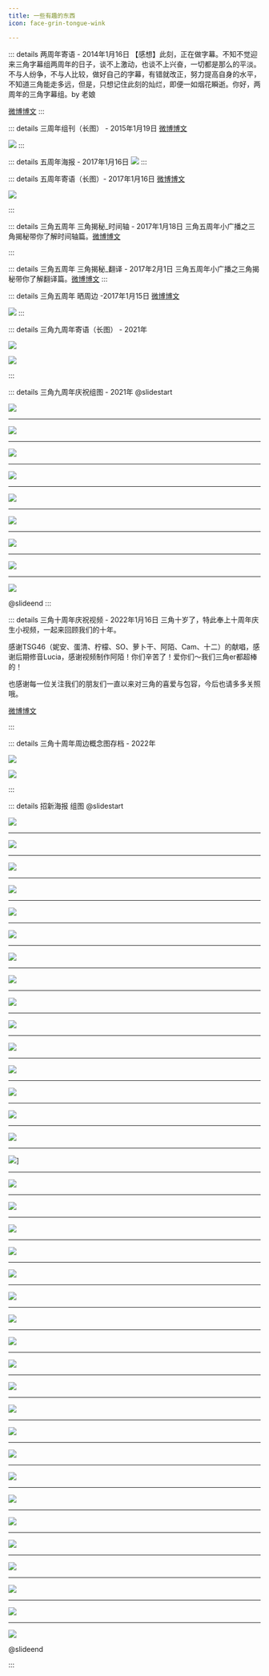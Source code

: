 ```yaml
---
title: 一些有趣的东西
icon: face-grin-tongue-wink

---
```

::: details 两周年寄语 - 2014年1月16日
【感想】此刻，正在做字幕。不知不觉迎来三角字幕组两周年的日子，谈不上激动，也谈不上兴奋，一切都是那么的平淡。不与人纷争，不与人比较，做好自己的字幕，有错就改正，努力提高自身的水平，不知道三角能走多远，但是，只想记住此刻的灿烂，即便一如烟花瞬逝。你好，两周年的三角字幕组。by 老娘 ​​​

[微博博文](https://weibo.com/2606228641/Asb2W7nLl)
:::

::: details 三周年组刊（长图） - 2015年1月19日
[微博博文](https://weibo.com/2606228641/C0iHn3jFH)

![](https://listpic.tsgsanjiao.com/anniversary/tsg3zn.jpg)
::: 

::: details 五周年海报 - 2017年1月16日
![](https://listpic.tsgsanjiao.com/anniversary/tsg5zn.jpg)
::: 

::: details 五周年寄语（长图）- 2017年1月16日
[微博博文](https://weibo.com/2606228641/Er80R1XLq)

![](https://listpic.tsgsanjiao.com/anniversary/tsg5znjy.jpeg)

::: 

::: details 三角五周年 三角揭秘_时间轴 - 2017年1月18日
三角五周年小广播之三角揭秘带你了解时间轴篇。[微博博文](https://weibo.com/2606228641/ErlBCwhxu)

<BiliBili bvid="BV1Rs411h7jq" />
:::

::: details 三角五周年 三角揭秘_翻译 - 2017年2月1日
三角五周年小广播之三角揭秘带你了解翻译篇。[微博博文](https://weibo.com/2606228641/Etvb3CmJE)
<BiliBili bvid="BV1Ys41187Tm" />
:::

::: details 三角五周年 晒周边 -2017年1月15日
[微博博文](https://weibo.com/2606228641/EqYfFF8cR)

![](https://listpic.tsgsanjiao.com/anniversary/tsg5znzb.jpg)
:::


::: details 三角九周年寄语（长图） - 2021年

![](https://listpic.tsgsanjiao.com/anniversary/9year/三角字幕组_720.jpg)

![](https://listpic.tsgsanjiao.com/anniversary/9year/TSG-1.jpg)

::: 

::: details 三角九周年庆祝组图 - 2021年
@slidestart

![](https://listpic.tsgsanjiao.com/anniversary/9year/猹狸.png)

---

![](https://listpic.tsgsanjiao.com/anniversary/9year/双子.png)

---

![](https://listpic.tsgsanjiao.com/anniversary/9year/双子.gif)

---

![](https://listpic.tsgsanjiao.com/anniversary/9year/tsg_9卡卡.png)

---

![](https://listpic.tsgsanjiao.com/anniversary/9year/tsg_9_1.png)

---

![](https://listpic.tsgsanjiao.com/anniversary/9year/抖抖木.jpg)

---

![](https://listpic.tsgsanjiao.com/anniversary/9year/小菊.jpg)

---

![](https://listpic.tsgsanjiao.com/anniversary/9year/QQ图片20210116193021.jpg)

---

![](https://listpic.tsgsanjiao.com/anniversary/9year/番茄.jpg)

@slideend
::: 


::: details 三角十周年庆祝视频 - 2022年1月16日
三角十岁了，特此奉上十周年庆生小视频，一起来回顾我们的十年。

感谢TSG46（妮安、蛋清、柠檬、SO、萝卜干、阿陌、Cam、十二）的献唱，感谢后期修音Lucia，感谢视频制作阿陌！你们辛苦了！爱你们～我们三角er都超棒的！

也感谢每一位关注我们的朋友们一直以来对三角的喜爱与包容，今后也请多多关照哦。 

[微博博文](https://weibo.com/2606228641/LaVLDf3DA)

<BiliBili bvid="BV17Y411h7cq" />
:::

::: details 三角十周年周边概念图存档 - 2022年

![](https://listpic.tsgsanjiao.com/anniversary/10year/贴纸.png)

![](https://listpic.tsgsanjiao.com/anniversary/10year/糖果.png)

::: 

::: details 招新海报 组图
@slidestart

![](https://listpic.tsgsanjiao.com/zx/2012-7-5.jpg)

---

![](https://listpic.tsgsanjiao.com/zx/2012-10-1.jpg)

---

![](https://listpic.tsgsanjiao.com/zx/2013-1-5.jpg)

---

![](https://listpic.tsgsanjiao.com/zx/2013-5-7.jpg)

---

![](https://listpic.tsgsanjiao.com/zx/2013-7-9.jpg)

---

![](https://listpic.tsgsanjiao.com/zx/2013-9-27.jpg)

---

![](https://listpic.tsgsanjiao.com/zx/2014-1-16.jpg)

---

![](https://listpic.tsgsanjiao.com/zx/2014-5-7.jpg)

---

![](https://listpic.tsgsanjiao.com/zx/2015-7-7.jpg)

---

![](https://listpic.tsgsanjiao.com/zx/2016-2-25-早年三角娘.jpg)

---

![](https://listpic.tsgsanjiao.com/zx/2016-7-16-葛大爷.jpg)

---

![](https://listpic.tsgsanjiao.com/zx/2016-7-16-略略略.png)

---

![](https://listpic.tsgsanjiao.com/zx/2016-7-16-天线宝宝.png)

---

![](https://listpic.tsgsanjiao.com/zx/2016-7-16-西游记.png)

---

![](https://listpic.tsgsanjiao.com/zx/2016-7-16招新.jpg)

---

![](https://listpic.tsgsanjiao.com/zx/2016-7-23.jpg)]

---

![](https://listpic.tsgsanjiao.com/zx/2016-8-16.jpg)

---

![](https://listpic.tsgsanjiao.com/zx/2016-9-28.jpg)

---

![](https://listpic.tsgsanjiao.com/zx/2017-6-4.jpg)

---

![](https://listpic.tsgsanjiao.com/zx/2018-1-25.jpg)

---

![](https://listpic.tsgsanjiao.com/zx/2019-4-23-1.jpg)

---

![](https://listpic.tsgsanjiao.com/zx/2019-4-23-2.jpg)

---

![](https://listpic.tsgsanjiao.com/zx/2019-4-23-3.jpg)

---

![](https://listpic.tsgsanjiao.com/zx/2019-4-23-4.jpg)

---

![](https://listpic.tsgsanjiao.com/zx/2019-4-23-5.jpg)

---

![](https://listpic.tsgsanjiao.com/zx/2019-4-23-6.jpg)

---

![](https://listpic.tsgsanjiao.com/zx/2019-4-23-7.jpg)

---

![](https://listpic.tsgsanjiao.com/zx/2019-4-23-8.gif)

---

![](https://listpic.tsgsanjiao.com/zx/2019-4-23-sorry.gif)

---

![](https://listpic.tsgsanjiao.com/zx/2019-12-17-三角招新海报_画板.jpg)

---

![](https://listpic.tsgsanjiao.com/zx/23-8-11.jpg)

---

![](https://listpic.tsgsanjiao.com/zx/2021招新海报.jpg)

---

![](https://listpic.tsgsanjiao.com/zx/2021招新海报2.jpg)

---

![](https://listpic.tsgsanjiao.com/zx/2021招新海报3.jpg)

---

![](https://listpic.tsgsanjiao.com/zx/2021招新海报4.jpg)

---

![](https://listpic.tsgsanjiao.com/zx/十周年招新.png)

---

![](https://listpic.tsgsanjiao.com/zx/十周年招新海报.png)

@slideend

:::